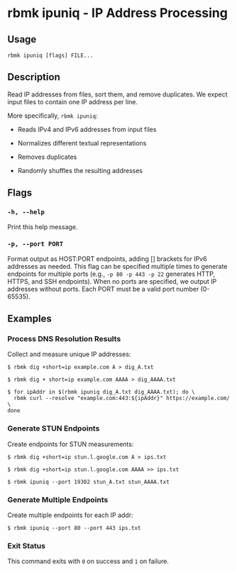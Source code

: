 
# rbmk ipuniq - IP Address Processing

## Usage

```
rbmk ipuniq [flags] FILE...
```

## Description

Read IP addresses from files, sort them, and remove duplicates. We expect
input files to contain one IP address per line.

More specifically, `rbmk ipuniq`:

- Reads IPv4 and IPv6 addresses from input files

- Normalizes different textual representations

- Removes duplicates

- Randomly shuffles the resulting addresses

## Flags

### `-h, --help`

Print this help message.

### `-p, --port PORT`

Format output as HOST:PORT endpoints, adding [] brackets for IPv6
addresses as needed. This flag can be specified multiple times
to generate endpoints for multiple ports (e.g., `-p 80 -p 443 -p 22`
generates HTTP, HTTPS, and SSH endpoints). When no ports are
specified, we output IP addresses without ports. Each PORT must
be a valid port number (0-65535).

## Examples

### Process DNS Resolution Results

Collect and measure unique IP addresses:

```
$ rbmk dig +short=ip example.com A > dig_A.txt

$ rbmk dig + short=ip example.com AAAA > dig_AAAA.txt

$ for ipAddr in $(rbmk ipuniq dig_A.txt dig_AAAA.txt); do \
  rbmk curl --resolve "example.com:443:${ipAddr}" https://example.com/ \
done
```

### Generate STUN Endpoints

Create endpoints for STUN measurements:

```
$ rbmk dig +short=ip stun.l.google.com A > ips.txt

$ rbmk dig +short=ip stun.l.google.com AAAA >> ips.txt

$ rbmk ipuniq --port 19302 stun_A.txt stun_AAAA.txt
```

### Generate Multiple Endpoints

Create multiple endpoints for each IP addr:

```
$ rbmk ipuniq --port 80 --port 443 ips.txt
```

### Exit Status

This command exits with `0` on success and `1` on failure.
